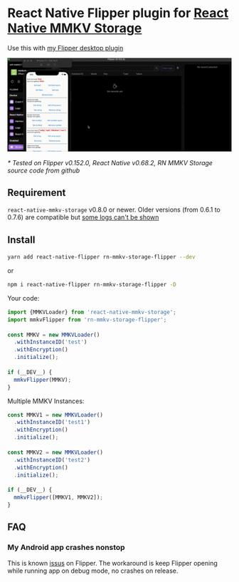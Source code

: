# React Native Flipper plugin for [React Native MMKV Storage](https://github.com/ammarahm-ed/react-native-mmkv-storage)

Use this with [my Flipper desktop plugin](https://github.com/pnthach95/flipper-plugin-react-native-mmkv-storage)

![gif](docs/example.gif)

_* Tested on Flipper v0.152.0, React Native v0.68.2, RN MMKV Storage source code from github_

## Requirement

`react-native-mmkv-storage` v0.8.0 or newer. Older versions (from 0.6.1 to 0.7.6) are compatible but [some logs can't be shown](https://github.com/ammarahm-ed/react-native-mmkv-storage/issues/264)

## Install

```bash
yarn add react-native-flipper rn-mmkv-storage-flipper --dev
```

or

```bash
npm i react-native-flipper rn-mmkv-storage-flipper -D
```

Your code:

```js
import {MMKVLoader} from 'react-native-mmkv-storage';
import mmkvFlipper from 'rn-mmkv-storage-flipper';

const MMKV = new MMKVLoader()
  .withInstanceID('test')
  .withEncryption()
  .initialize();

if (__DEV__) {
  mmkvFlipper(MMKV);
}
```

Multiple MMKV Instances:

```js
const MMKV1 = new MMKVLoader()
  .withInstanceID('test1')
  .withEncryption()
  .initialize();

const MMKV2 = new MMKVLoader()
  .withInstanceID('test2')
  .withEncryption()
  .initialize();

if (__DEV__) {
  mmkvFlipper([MMKV1, MMKV2]);
}
```

## FAQ

### My Android app crashes nonstop

This is known [issus](https://github.com/facebook/flipper/issues/3026#issuecomment-966631294) on Flipper. The workaround is keep Flipper opening while running app on debug mode, no crashes on release.